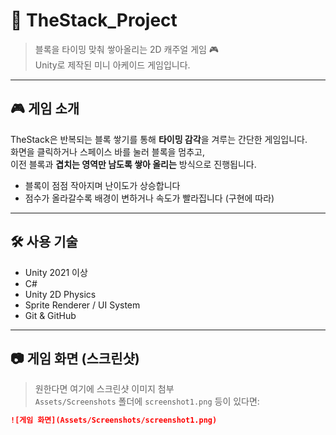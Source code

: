 # 🧱 TheStack_Project

> 블록을 타이밍 맞춰 쌓아올리는 2D 캐주얼 게임 🎮  
> Unity로 제작된 미니 아케이드 게임입니다.

---

## 🎮 게임 소개

TheStack은 반복되는 블록 쌓기를 통해 **타이밍 감각**을 겨루는 간단한 게임입니다.  
화면을 클릭하거나 스페이스 바를 눌러 블록을 멈추고,  
이전 블록과 **겹치는 영역만 남도록 쌓아 올리는** 방식으로 진행됩니다.

- 블록이 점점 작아지며 난이도가 상승합니다
- 점수가 올라갈수록 배경이 변하거나 속도가 빨라집니다 (구현에 따라)

---

## 🛠️ 사용 기술

- Unity 2021 이상
- C#
- Unity 2D Physics
- Sprite Renderer / UI System
- Git & GitHub

---

## 📷 게임 화면 (스크린샷)

> 원한다면 여기에 스크린샷 이미지 첨부  
> `Assets/Screenshots` 폴더에 `screenshot1.png` 등이 있다면:

```md
![게임 화면](Assets/Screenshots/screenshot1.png)
